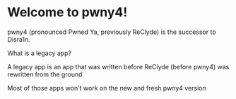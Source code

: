 # Welcome to pwny4!
pwny4 (pronounced Pwned Ya, previously ReClyde) is the successor to Disra1n.

What is a legacy app?

A legacy app is an app that was written before ReClyde (before pwny4) was rewritten from the ground

Most of those apps won't work on the new and fresh pwny4 version 
